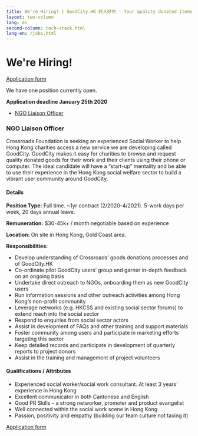 ```yaml
---
title: We're Hiring! | GoodCity.HK 好人好市 - Your quality donated items can help people in need.
layout: two-column
lang: en
second-column: tech-stack.html
lang-en: /jobs.html
---
```


# We're Hiring!

<a href="https://crossroads-foundation.formstack.com/forms/goodcity_application" class="button small">Application form</a>

We have one position currently open.
  
**Application deadline January 25th 2020**

- [NGO Liaison Officer](#ngoliaison)

### [](#ngoliaison) NGO Liaison Officer

Crossroads Foundation is seeking an experienced Social Worker to help Hong Kong charities access a new
service we are developing called GoodCity. GoodCity makes it easy for charities to browse
and request quality donated goods for their work and their clients using their phone or computer.
The ideal candidate will have a “start-up” mentality and be able to use their
experience in the Hong Kong social welfare sector to build a vibrant user community around GoodCity.

#### Details
  
**Position Type:** Full time. ~1yr contract (2/2020-4/2021). 5-work days per week, 20 days annual leave.

**Remuneration:** $30-45k+ / month negotiable based on experience

**Location:** On site in Hong Kong, Gold Coast area.

**Responsibilities:**

- Develop understanding of Crossroads’ goods donations processes and of GoodCity.HK
- Co-ordinate pilot GoodCity users’ group and garner in-depth feedback on an ongoing basis
- Undertake direct outreach to NGOs, onboarding them as new GoodCity users
- Run information sessions and other outreach activities among Hong Kong’s non-profit community
- Leverage networks (e.g. HKCSS and existing social sector forums) to extend reach into the social sector
- Respond to enquiries from social sector actors
- Assist in development of FAQs and other training and support materials
- Foster community among users and participate in marketing efforts targeting this sector
- Keep detailed records and participate in development of quarterly reports to project donors
- Assist in the training and management of project volunteers

#### Qualifications / Attributes

- Experienced social worker/social work consultant. At least 3 years’ experience in Hong Kong
- Excellent communicator in both Cantonese and English
- Good PR Skills – a strong networker, promoter and product evangelist
- Well connected within the social work scene in Hong Kong
- Passion, positivity and empathy (building our team culture not taxing it)

<a href="https://crossroads-foundation.formstack.com/forms/goodcity_application" class="button small">Application form</a>
